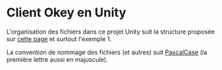 # Client Okey en Unity

L'organisation des fichiers dans ce projet Unity suit la structure proposée sur [cette page](https://unity.com/how-to/organizing-your-project) et surtout l'exemple 1.

La convention de nommage des fichiers (et autres) suit [PascalCase](https://en.wikipedia.org/wiki/Camel_case) (la première lettre aussi en majuscule).
